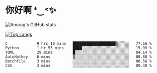 # 你好啊 ❛‿˂✨

![Anurag's GitHub stats](https://github-readme-stats.vercel.app/api?username=ZombieFly&count_private=true&show_icons=true)

[![Top Langs](https://github-readme-stats.vercel.app/api/top-langs/?username=ZombieFly&layout=compact&count_private=true&hide=Ruby,makefile)](https://github.com/anuraghazra/github-readme-stats)

<!--START_SECTION:waka-->

```text
C             9 hrs 10 mins   ███████████████████▒░░░░░   77.56 %
Python        1 hr 53 mins    ████░░░░░░░░░░░░░░░░░░░░░   15.93 %
TOML          29 mins         █░░░░░░░░░░░░░░░░░░░░░░░░   04.14 %
AutoHotkey    6 mins          ▒░░░░░░░░░░░░░░░░░░░░░░░░   00.88 %
Batchfile     3 mins          ░░░░░░░░░░░░░░░░░░░░░░░░░   00.56 %
CSS           3 mins          ░░░░░░░░░░░░░░░░░░░░░░░░░   00.48 %
```

<!--END_SECTION:waka-->
